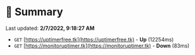 # 📖 Summary
Last updated: **2/7/2022, 9:18:27 AM**

- `GET` [https://uptimerfree.tk](https://uptimerfree.tk) - **Up** (12254ms)
- `GET` [https://monitoruptimer.tk](https://monitoruptimer.tk) - **Down** (83ms)
